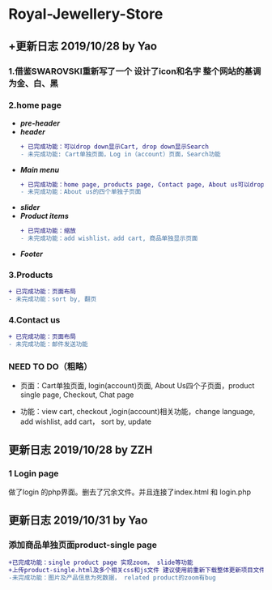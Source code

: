 # Royal-Jewellery-Store

## +更新日志 2019/10/28 by Yao
### 1.借鉴SWAROVSKI重新写了一个 设计了icon和名字 整个网站的基调为金、白、黑
### 2.home page
   - ***pre-header***
   - ***header***
      ```diff
      + 已完成功能：可以drop down显示Cart, drop down显示Search       
      - 未完成功能: Cart单独页面，Log in（account）页面，Search功能
      ```
   - ***Main menu***
      ```diff
      + 已完成功能：home page, products page, Contact page, About us可以drop down
      - 未完成功能：About us的四个单独子页面
      ```
   - ***slider***
   - ***Product items***
      ```diff
      + 已完成功能：缩放        
      - 未完成功能：add wishlist，add cart, 商品单独显示页面
      ```
   - ***Footer***
   
### 3.Products

   ```diff
   + 已完成功能：页面布局
   - 未完成功能：sort by, 翻页
   ```
    
### 4.Contact us
   ```diff
   + 已完成功能：页面布局
   - 未完成功能：邮件发送功能
   ```
### NEED TO DO（粗略）
   
   - 页面：Cart单独页面, login(account)页面, About Us四个子页面，product single page, Checkout, Chat page
   
   - 功能：view cart, checkout ,login(account)相关功能，change language, add wishlist, add cart， sort by, update

## 更新日志 2019/10/28 by ZZH
   ### 1 Login page
   做了login 的php界面。删去了冗余文件。并且连接了index.html 和 login.php
   
   
## 更新日志 2019/10/31 by Yao
   
   ### 添加商品单独页面product-single page
   ```diff
   +已完成功能：single product page 实现zoom， slide等功能
   +上传product-single.html及多个相关css和js文件 建议使用前重新下载整体更新项目文件
   -未完成功能：图片及产品信息为死数据， related product的zoom有bug
   ```
   
   
